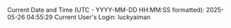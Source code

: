 Current Date and Time (UTC - YYYY-MM-DD HH:MM:SS formatted): 2025-05-26 04:55:29
Current User's Login: luckyaiman

